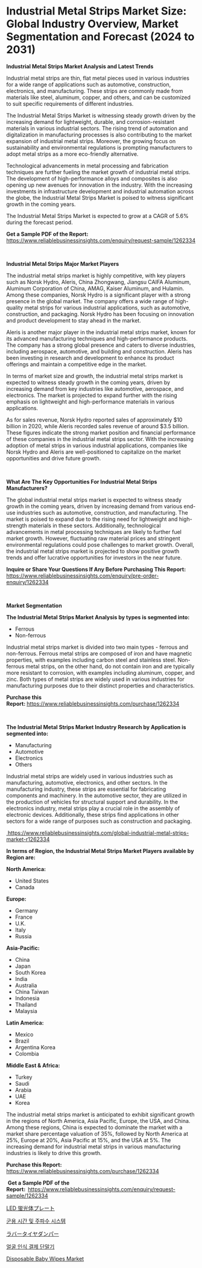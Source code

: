<p><h1>Industrial Metal Strips Market Size: Global Industry Overview, Market Segmentation and Forecast (2024 to 2031)</h1></p><p><strong>Industrial Metal Strips Market Analysis and Latest Trends</strong></p>
<p><p>Industrial metal strips are thin, flat metal pieces used in various industries for a wide range of applications such as automotive, construction, electronics, and manufacturing. These strips are commonly made from materials like steel, aluminum, copper, and others, and can be customized to suit specific requirements of different industries.</p><p>The Industrial Metal Strips Market is witnessing steady growth driven by the increasing demand for lightweight, durable, and corrosion-resistant materials in various industrial sectors. The rising trend of automation and digitalization in manufacturing processes is also contributing to the market expansion of industrial metal strips. Moreover, the growing focus on sustainability and environmental regulations is prompting manufacturers to adopt metal strips as a more eco-friendly alternative.</p><p>Technological advancements in metal processing and fabrication techniques are further fueling the market growth of industrial metal strips. The development of high-performance alloys and composites is also opening up new avenues for innovation in the industry. With the increasing investments in infrastructure development and industrial automation across the globe, the Industrial Metal Strips Market is poised to witness significant growth in the coming years.</p><p>The Industrial Metal Strips Market is expected to grow at a CAGR of 5.6% during the forecast period.</p></p>
<p><strong>Get a Sample PDF of the Report:&nbsp;</strong> <a href="https://www.reliablebusinessinsights.com/enquiry/request-sample/1262334">https://www.reliablebusinessinsights.com/enquiry/request-sample/1262334</a></p>
<p>&nbsp;</p>
<p><strong>Industrial Metal Strips Major Market Players</strong></p>
<p><p>The industrial metal strips market is highly competitive, with key players such as Norsk Hydro, Aleris, China Zhongwang, Jiangsu CAIFA Aluminum, Aluminum Corporation of China, AMAG, Kaiser Aluminum, and Hulamin. Among these companies, Norsk Hydro is a significant player with a strong presence in the global market. The company offers a wide range of high-quality metal strips for various industrial applications, such as automotive, construction, and packaging. Norsk Hydro has been focusing on innovation and product development to stay ahead in the market.</p><p>Aleris is another major player in the industrial metal strips market, known for its advanced manufacturing techniques and high-performance products. The company has a strong global presence and caters to diverse industries, including aerospace, automotive, and building and construction. Aleris has been investing in research and development to enhance its product offerings and maintain a competitive edge in the market.</p><p>In terms of market size and growth, the industrial metal strips market is expected to witness steady growth in the coming years, driven by increasing demand from key industries like automotive, aerospace, and electronics. The market is projected to expand further with the rising emphasis on lightweight and high-performance materials in various applications.</p><p>As for sales revenue, Norsk Hydro reported sales of approximately $10 billion in 2020, while Aleris recorded sales revenue of around $3.5 billion. These figures indicate the strong market position and financial performance of these companies in the industrial metal strips sector. With the increasing adoption of metal strips in various industrial applications, companies like Norsk Hydro and Aleris are well-positioned to capitalize on the market opportunities and drive future growth.</p></p>
<p>&nbsp;</p>
<p><strong>What Are The Key Opportunities For Industrial Metal Strips Manufacturers?</strong></p>
<p><p>The global industrial metal strips market is expected to witness steady growth in the coming years, driven by increasing demand from various end-use industries such as automotive, construction, and manufacturing. The market is poised to expand due to the rising need for lightweight and high-strength materials in these sectors. Additionally, technological advancements in metal processing techniques are likely to further fuel market growth. However, fluctuating raw material prices and stringent environmental regulations could pose challenges to market growth. Overall, the industrial metal strips market is projected to show positive growth trends and offer lucrative opportunities for investors in the near future.</p></p>
<p><strong>Inquire or Share Your Questions If Any Before Purchasing This Report:</strong> <a href="https://www.reliablebusinessinsights.com/enquiry/pre-order-enquiry/1262334">https://www.reliablebusinessinsights.com/enquiry/pre-order-enquiry/1262334</a></p>
<p>&nbsp;</p>
<p><strong>Market Segmentation</strong></p>
<p><strong>The Industrial Metal Strips Market Analysis by types is segmented into:</strong></p>
<p><ul><li>Ferrous</li><li>Non-ferrous</li></ul></p>
<p><p>Industrial metal strips market is divided into two main types - ferrous and non-ferrous. Ferrous metal strips are composed of iron and have magnetic properties, with examples including carbon steel and stainless steel. Non-ferrous metal strips, on the other hand, do not contain iron and are typically more resistant to corrosion, with examples including aluminum, copper, and zinc. Both types of metal strips are widely used in various industries for manufacturing purposes due to their distinct properties and characteristics.</p></p>
<p><strong>Purchase this Report:&nbsp;</strong><a href="https://www.reliablebusinessinsights.com/purchase/1262334">https://www.reliablebusinessinsights.com/purchase/1262334</a></p>
<p>&nbsp;</p>
<p><strong>The Industrial Metal Strips Market Industry Research by Application is segmented into:</strong></p>
<p><ul><li>Manufacturing</li><li>Automotive</li><li>Electronics</li><li>Others</li></ul></p>
<p><p>Industrial metal strips are widely used in various industries such as manufacturing, automotive, electronics, and other sectors. In the manufacturing industry, these strips are essential for fabricating components and machinery. In the automotive sector, they are utilized in the production of vehicles for structural support and durability. In the electronics industry, metal strips play a crucial role in the assembly of electronic devices. Additionally, these strips find applications in other sectors for a wide range of purposes such as construction and packaging.</p></p>
<p><a href="https://www.reliablebusinessinsights.com/global-industrial-metal-strips-market-r1262334">&nbsp;https://www.reliablebusinessinsights.com/global-industrial-metal-strips-market-r1262334</a></p>
<p><strong>In terms of Region, the Industrial Metal Strips Market Players available by Region are:</strong></p>
<p>
    <p> <strong> North America: </strong>
        <ul>
            <li>United States</li>
            <li>Canada</li>
        </ul>
        </p> 
    <p> <strong> Europe: </strong>
        <ul>
            <li>Germany</li>
            <li>France</li>
            <li>U.K.</li>
            <li>Italy</li>
            <li>Russia</li>
        </ul>
        </p> 
    <p> <strong> Asia-Pacific: </strong>
        <ul>
            <li>China</li>
            <li>Japan</li>
            <li>South Korea</li>
            <li>India</li>
            <li>Australia</li>
            <li>China Taiwan</li>
            <li>Indonesia</li>
            <li>Thailand</li>
            <li>Malaysia</li>
        </ul>
        </p> 
    <p> <strong> Latin America: </strong>
        <ul>
            <li>Mexico</li>
            <li>Brazil</li>
            <li>Argentina Korea</li>
            <li>Colombia</li>
        </ul>
        </p> 
    <p> <strong> Middle East & Africa: </strong>
        <ul>
            <li>Turkey</li>
            <li>Saudi</li>
            <li>Arabia</li>
            <li>UAE</li>
            <li>Korea</li>
        </ul>
    </p>
    </p>
<p><p>The industrial metal strips market is anticipated to exhibit significant growth in the regions of North America, Asia Pacific, Europe, the USA, and China. Among these regions, China is expected to dominate the market with a market share percentage valuation of 35%, followed by North America at 25%, Europe at 20%, Asia Pacific at 15%, and the USA at 5%. The increasing demand for industrial metal strips in various manufacturing industries is likely to drive this growth.</p></p>
<p><strong>Purchase this Report: </strong><a href="https://www.reliablebusinessinsights.com/purchase/1262334">https://www.reliablebusinessinsights.com/purchase/1262334</a></p>
<p>&nbsp;<strong>Get a Sample PDF of the Report:&nbsp;&nbsp;</strong><a href="https://www.reliablebusinessinsights.com/enquiry/request-sample/1262334">https://www.reliablebusinessinsights.com/enquiry/request-sample/1262334</a></p>
<p><strong></strong></p>
<p><p><a href="https://github.com/hwbcz413288296/Market-Research-Report-List-2/blob/main/714137698336.md">LED 蛍光体プレート</a></p><p><a href="https://github.com/vdhdwjyp90142/Market-Research-Report-List-2/blob/main/113803989792.md">군용 시간 및 주파수 시스템</a></p><p><a href="https://github.com/JacksonWiza1924/Market-Research-Report-List-1/blob/main/706120098337.md">ラバータイヤダンパー</a></p><p><a href="https://github.com/langcat852024/Market-Research-Report-List-1/blob/main/716036489791.md">얼굴 인식 결제 단말기</a></p><p><a href="https://github.com/MaraKoelpin2023/Market-Research-Report-List-1/blob/main/disposable-baby-wipes-market.md">Disposable Baby Wipes Market</a></p></p>